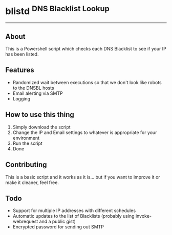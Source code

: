 # blistd <sup>DNS Blacklist Lookup</sup>

---

## About

This is a Powershell script which checks each DNS Blacklist to see if your IP has been listed.  

## Features

- Randomized wait between executions so that we don't look like robots to the DNSBL hosts
- Email alerting via SMTP
- Logging

## How to use this thing

1. Simply download the script
3. Change the IP and Email settings to whatever is appropriate for your environment
3. Run the script
7. Done

## Contributing

This is a basic script and it works as it is... but if you want to improve it or make it cleaner, feel free.

## Todo

- Support for multiple IP addresses with different schedules
- Automatic updates to the list of Blacklists (probably using invoke-webrequest and a public gist)
- Encrypted password for sending out SMTP
